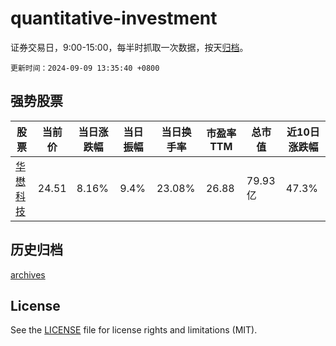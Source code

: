 # quantitative-investment

证券交易日，9:00-15:00，每半时抓取一次数据，按天[归档](archives)。

`更新时间：2024-09-09 13:35:40 +0800`

## 强势股票

|股票|当前价|当日涨跌幅|当日振幅|当日换手率|市盈率TTM|总市值|近10日涨跌幅|
|----|----|----|----|----|----|----|----|
|[华懋科技](https://xueqiu.com/S/SH603306)|24.51|8.16%|9.4%|23.08%|26.88|79.93亿|47.3%|

## 历史归档

[archives](archives)

## License

See the [LICENSE](LICENSE) file for license rights and limitations (MIT).